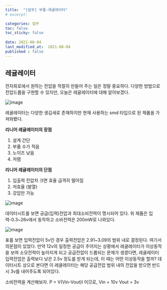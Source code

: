 ```yaml
---
title:  "[업무] 부품-레귤레이터"
# excerpt: 

categories: 업무
toc: false
toc_sticky: false
 
date: 2021-08-04
last_modified_at:  2021-08-04
published : false
---
```


## 레귤레이터

전자회로에서 원하는 전압을 적절히 만들어 주는 일은 정말 중요하다. 다양한 방법으로 전압드롭을 구현할 수 있지만, 오늘은 레귤레이터에 대해 알아보겠다.

![image](https://user-images.githubusercontent.com/82863114/128141853-1605c23d-68c0-42b8-b242-1d0f86558cc1.png)

레귤레이터는 다양한 생김새로 존재하지만 현재 사용하는 smd 타입으로 된 제품을 가져와봤다. 

**리니어 레귤레이터의 장점**
1) 설계 간단
2) 부품 수가 적음
3) 노이즈 낮음
4) 저렴

**리니어 레귤레이터의 단점**
1) 입출력 전압차 크면 효율 급격히 떨어짐
2) 저효율 (발열)
3) 강압만 가능

![image](https://user-images.githubusercontent.com/82863114/128143123-0ea23b8c-d422-49c1-a3b8-91b77d3fb0a5.png)

데이터시트를 보면 공급(입력)전압과 최대소비전력이 명시되어 있다. 위 제품은 입력-0.3~26v에서 동작하고 소비전력은 200mW로 나와있다. 

![image](https://user-images.githubusercontent.com/82863114/128143520-492f7c6f-04c1-4333-aab3-1c3c5e5e261c.png)

표를 보면 입력전압이 5v인 경우 출력전압은 2.91~3.09의 범위 내로 결정된다. 
여기서 의문점이 있었다. 
만약 12v의 일정한 공급이 주어지는 상황에서 레귤레이터가 이상동작을 보여 소모전력이 높아지게 되고 공급전압이 드롭되는 문제가 생겼다면, 레귤레이터 입력전압은 출력보다 낮은 2.5v 정도를 받게 되는데, 이 때는 어떤 이상동작을 할까? 데이터시트 상으로 본다면 이 레귤레이터는 해당 공급전압 범위 내의 전압을 받으면 반드시 3v를 내어주도록 되어있다. 

소비전력을 계산해보자.
P = V(Vin-Vout)I 이므로, 
Vin = 10v
Vout = 3v
